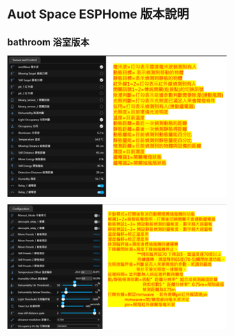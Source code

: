 # Auot Space ESPHome 版本說明

## bathroom 浴室版本

![Mosquitto_broker](/auto_space/image/174823.png)


![Mosquitto_broker](/auto_space/image/174844.png)


